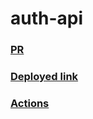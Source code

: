 # auth-api

### [PR](https://github.com/saleh2001k/auth-api/pull/2)
### [Deployed link](https://auth-api-d0ff.onrender.com)
### [Actions](https://github.com/saleh2001k/auth-api/actions)